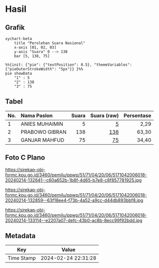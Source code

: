 # Hasil

## Grafik

```mermaid
xychart-beta
    title "Perolehan Suara Nasional"
    x-axis [01, 02, 03]
    y-axis "Suara" 0 --> 138
    bar [5, 138, 75]
```

```mermaid
%%{init: {"pie": {"textPosition": 0.5}, "themeVariables": {"pieOuterStrokeWidth": "5px"}} }%%
pie showData
    "1" : 5
    "2" : 138
    "3" : 75
```

## Tabel

| No. | Nama Paslon    | Suara | Suara (raw) | Persentase |
|:--- |:-------------- | -----:| -----------:| ----------:|
| 1   | ANIES MUHAIMIN | 5     | [5][p-1]    | 2,29       |
| 2   | PRABOWO GIBRAN | 138   | [138][p-2]  | 63,30      |
| 3   | GANJAR MAHFUD  | 75    | [75][p-3]   | 34,40      |


[p-1]: https://github.com/gigit-pemilu/pemilu-2024/blob/main/pilpres/hitung-suara/sub/51-bali/sub/71-kota-denpasar/sub/04-denpasar-utara/sub/2006-dauh-puri-kaja/sub/018-tps/sub/paslon-1.txt
[p-2]: https://github.com/gigit-pemilu/pemilu-2024/blob/main/pilpres/hitung-suara/sub/51-bali/sub/71-kota-denpasar/sub/04-denpasar-utara/sub/2006-dauh-puri-kaja/sub/018-tps/sub/paslon-2.txt
[p-3]: https://github.com/gigit-pemilu/pemilu-2024/blob/main/pilpres/hitung-suara/sub/51-bali/sub/71-kota-denpasar/sub/04-denpasar-utara/sub/2006-dauh-puri-kaja/sub/018-tps/sub/paslon-3.txt

## Foto C Plano

https://sirekap-obj-formc.kpu.go.id/3460/pemilu/ppwp/51/71/04/20/06/5171042006018-20240214-132641--c60a652b-1b8f-4d65-b7e8-c8f857781925.jpg

https://sirekap-obj-formc.kpu.go.id/3460/pemilu/ppwp/51/71/04/20/06/5171042006018-20240214-132859--63f18ee4-f73b-4a52-a9cc-d44db893bbf8.jpg

https://sirekap-obj-formc.kpu.go.id/3460/pemilu/ppwp/51/71/04/20/06/5171042006018-20240214-133114--e2207a07-defc-43b0-ac8b-8ecc99f92bdd.jpg


## Metadata

| Key        | Value               |
| ---------- | ------------------- |
| Time Stamp | 2024-02-24 22:31:28 |



